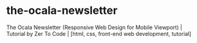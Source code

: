 # the-ocala-newsletter
The Ocala Newsletter (Responsive Web Design for Mobile Viewport) | Tutorial by Zer To Code | [html, css, front-end web development, tutorial]
